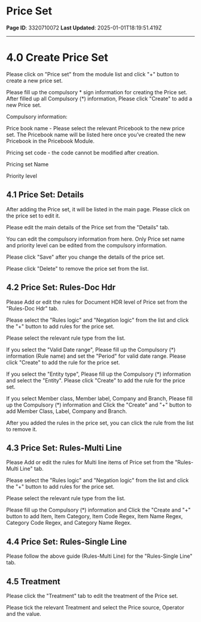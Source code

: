 # Price Set

**Page ID**: 3320710072
**Last Updated**: 2025-01-01T18:19:51.419Z

---

# 4.0 Create Price Set
Please click on "Price set" from the module list and click "+" button to create a new price set.

Please fill up the compulsory * sign information for creating the Price set. After filled up all Compulsory (*) information, Please click "Create" to add a new Price set.

Compulsory information:

Price book name - Please select the relevant Pricebook to the new price set. The Pricebook name will be listed here once you&rsquo;ve created the new Pricebook in the Pricebook Module.

Pricing set code - the code cannot be modified after creation.

Pricing set Name

Priority level

## 4.1 Price Set: Details
After adding the Price set, it will be listed in the main page. Please click on the price set to edit it.

Please edit the main details of the Price set from the "Details" tab.

You can edit the compulsory information from here. Only Price set name and priority level can be edited from the compulsory information.

Please click "Save" after you change the details of the price set.

Please click "Delete" to remove the price set from the list.

## 4.2 Price Set: Rules-Doc Hdr
Please Add or edit the rules for Document HDR level of Price set from the "Rules-Doc Hdr" tab.

Please select the "Rules logic" and "Negation logic" from the list and click the "+" button to add rules for the price set.

Please select the relevant rule type from the list.

If you select the "Valid Date range", Please fill up the Compulsory (*) information (Rule name) and set the "Period" for valid date range. Please click "Create" to add the rule for the price set.

If you select the "Entity type", Please fill up the Compulsory (*) information and select the "Entity". Please click "Create" to add the rule for the price set.

If you select Member class, Member label, Company and Branch, Please fill up the Compulsory (*) information and Click the "Create" and "+" button to add Member Class, Label, Company and Branch.

After you added the rules in the price set, you can click the rule from the list to remove it.

## 4.3 Price Set: Rules-Multi Line
Please Add or edit the rules for Multi line items of Price set from the "Rules-Multi Line" tab.

Please select the "Rules logic" and "Negation logic" from the list and click the "+" button to add rules for the price set.

Please select the relevant rule type from the list.

Please fill up the Compulsory (*) information and Click the "Create and "+" button to add Item, Item Category, Item Code Regex, Item Name Regex, Category Code Regex, and Category Name Regex.

## 4.4 Price Set: Rules-Single Line
Please follow the above guide (Rules-Multi Line) for the "Rules-Single Line" tab.

## 4.5 Treatment
Please click the "Treatment" tab to edit the treatment of the Price set.

Please tick the relevant Treatment and select the Price source, Operator and the value.
